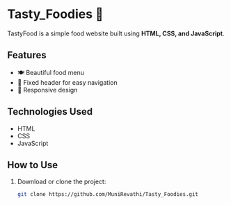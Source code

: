 # Tasty_Foodies 🍔  

TastyFood is a simple food website built using **HTML, CSS, and JavaScript**.  

## Features  
- 🍽️ Beautiful food menu  
- 📌 Fixed header for easy navigation  
- 📱 Responsive design  

## Technologies Used  
- HTML  
- CSS  
- JavaScript  

## How to Use  
1. Download or clone the project:  
   ```bash
   git clone https://github.com/MuniRevathi/Tasty_Foodies.git
